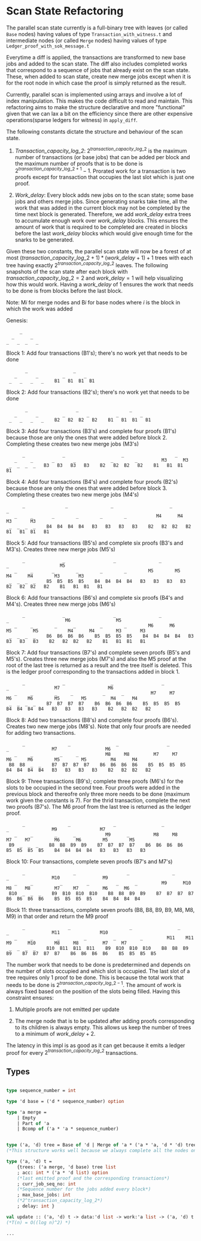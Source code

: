 # Scan State Refactoring

The parallel scan state currently is a full-binary tree with leaves (or called `Base` nodes) having values of type `Transaction_with_witness.t` and intermediate nodes (or called `Merge` nodes) having values of type `Ledger_proof_with_sok_message.t`

Everytime a diff is applied, the transactions are transformed to new base jobs and added to the scan state. The diff also includes completed works that correspond to a sequence of jobs that already exist on the scan state. These, when added to scan state, create new merge jobs except when it is for the root node in which case the proof is simply returned as the result.

Currently, parallel scan is implemented using arrays and involve a lot of index manipulation. This makes the code difficult to read and maintain. This refactoring aims to make the structure declarative and more "functional" given that we can lax a bit on the efficiency since there are other expensive operations(sparse ledgers for witness) in `apply_diff`.

The following constants dictate the structure and behaviour of the scan state.

1. *Transaction_capacity_log_2*: $2^{transaction\_capacity\_log\_2}$ is the maximum number of transactions (or base jobs) that can be added per block and the maximum number of proofs that is to be done is $2^{transaction\_capacity\_log\_2 + 1} - 1$. Prorated work for a transaction is two proofs except for transaction that occupies the last slot which is just one proof.

2. *Work_delay*: Every block adds new jobs on to the scan state; some base jobs and others merge jobs. Since generating snarks take time, all the work that was added in the current block may not be completed by the time next block is generated. Therefore, we add *work_delay* extra trees to accumulate enough work over *work_delay* blocks. This ensures the amount of work that is required to be completed are created in blocks before the last *work_delay* blocks which would give enough time for the snarks to be generated.

Given these two constants, the parallel scan state will now be a forest of at most $(transaction\_capacity\_log\_2 + 1) * (work\_delay + 1) + 1$ trees with each tree having exactly $2^{transaction\_capacity\_log\_2}$ leaves. The following snapshots of the scan state after each block with $transaction\_capacity\_log\_2=2$ and $work\_delay=1$ will help visualizing how this would work. Having a *work_delay* of 1 ensures the work that needs to be done is from blocks before the last block.

Note: M*i* for merge nodes and B*i* for base nodes where *i* is the block in which the work was added

Genesis:

         _
      _      _
    _   _  _   _

Block 1: Add four transactions (B1's); there's no work yet that needs to be done

           _                 _
       _       _         _       _
     _   _   _   _    B1   B1  B1  B1

Block 2: Add four transactions (B2's); there's no work yet that needs to be done

           _                  _                   _
       _       _         _        _          _        _
     _   _   _   _    B2   B2  B2   B2    B1   B1  B1   B1

Block 3: Add four transactions (B3's) and complete four proofs (B1's) because those are only the ones that were added before block 2. Completing these creates two new merge jobs (M3's)

          _              _                     _                   _
       _     _       _       _             _        _         M3      M3
     _  _  _  _   B3   B3   B3   B3    B2   B2  B2   B2    B1   B1  B1   B1

Block 4: Add four transactions (B4's) and complete four proofs (B2's) because those are only the ones that were added before block 3. Completing these creates two new merge jobs (M4's)

          _               _                _                     _                   _
       _     _       _        _        _        _           M4      M4         M3       M3
     _  _  _  _    B4  B4  B4  B4   B3   B3   B3   B3    B2   B2  B2   B2    B1   B1  B1   B1

Block 5: Add four transactions (B5's) and complete six proofs (B3's and M3's). Creates three new merge jobs (M5's)

          _              _                  _                _                     _                   M5
       _     _       _        _        _        _        M5        M5           M4      M4        M3       M3
     _  _  _  _    B5  B5  B5  B5    B4  B4  B4  B4   B3   B3   B3   B3    B2   B2  B2   B2    B1   B1  B1   B1

Block 6: Add four transactions (B6's) and complete six proofs (B4's and M4's). Creates three new merge jobs (M6's)

          _              _                  _                _                  _                     M6                 M5
       _     _        _      _         _        _        M6      M6        M5        M5           M4      M4        M3       M3
     _  _  _  _    B6  B6  B6  B6    B5  B5  B5  B5    B4  B4  B4  B4   B3   B3   B3   B3    B2   B2  B2   B2    B1   B1  B1   B1

Block 7: Add four transactions (B7's) and complete seven proofs (B5's and M5's). Creates three new merge jobs (M7's) and also the M5 proof at the root of the last tree is returned as a result and the tree itself is deleted. This is the ledger proof corresponding to the transactions added in block 1.

          _              _                 _                  _                 _                 M7                  M6
       _     _        _     _           _      _          M7     M7        M6      M6        M5        M5         M4      M4
     _  _  _  _    B7  B7  B7  B7    B6  B6  B6  B6    B5  B5  B5  B5    B4  B4  B4  B4   B3   B3   B3   B3    B2   B2  B2   B2

Block 8: Add two transactions (B8's) and complete four proofs (B6's). Creates two new merge jobs (M8's). Note that only four proofs are needed for adding two transactions.

          _                _                 _                  _                 _                M7                  M6
       _     _          _     _          M8     M8         M7     M7        M6      M6        M5        M5         M4      M4
     B8  B8  _  _    B7  B7  B7  B7    B6  B6  B6  B6    B5  B5  B5  B5    B4  B4  B4  B4   B3   B3   B3   B3    B2   B2  B2   B2

Block 9: Three transactions (B9's); complete three proofs (M6's) for the slots to be occupied in the second tree. Four proofs were added in the previous block and thereofre only three more needs to be done (maximum work given the constants is 7). For the thrid transaction, complete the next two proofs (B7's). The M6 proof from the last tree is returned as the ledger proof.

          _                _                _                 _                  _                M9                M7
       _     _        _      _           M9      _         M8     M8         M7     M7         M6      M6        M5        M5
     B9  _  _  _    B8  B8  B9  B9    B7  B7  B7  B7    B6  B6  B6  B6    B5  B5  B5  B5    B4  B4  B4  B4   B3   B3   B3   B3

Block 10: Four transactions, complete seven proofs (B7's and M7's)

          _                  _                   _                _                 _                M10                M9
       _     _          _         _          _      _         M9      M10       M8     M8         M7     M7         M6      M6
     B10  _  _  _    B9  B10  B10  B10    B8  B8  B9  B9    B7  B7  B7  B7    B6  B6  B6  B6    B5  B5  B5  B5    B4  B4  B4  B4

Block 11: three transactions, complete seven proofs (B8, B8, B9, B9, M8, M8, M9) in that order and return the M9 proof

          _                _                      _                 _                  _                M11               M10
       _     _         _         _          _         _         M11    M11         M9      M10       M8     M8         M7     M7
     _  _  _  _    B10  B11  B11  B11    B9  B10  B10  B10    B8  B8  B9  B9    B7  B7  B7  B7    B6  B6  B6  B6    B5  B5  B5  B5

 The number work that needs to be done is predetermined and depends on the number of slots occupied and which slot is occupied. The last slot of a tree requires only 1 proof to be done. This is because the total work that needs to be done is $2^{transaction\_capacity\_log\_2 - 1}$. The amount of work is always fixed based on the position of the slots being filled.
 Having this constraint ensures:

1. Multiple proofs are not emitted per update

2. The merge node that is to be updated after adding proofs corresponding to its children is always empty. This allows us keep the number of trees to a minimum of $work\_delay+2$.

The latency in this impl is as good as it can get because it emits a ledger proof for every $2^{transaction\_capacity\_log\_2}$ transactions.

## Types

```ocaml

type sequence_number = int

type 'd base = ('d * sequence_number) option

type 'a merge =
    | Empty
    | Part of 'a
    | Bcomp of ('a * 'a * sequence_number)


type ('a, 'd) tree = Base of 'd | Merge of 'a * ('a * 'a, 'd * 'd) tree
(*This structure works well because we always complete all the nodes on a specific level before proceeding to the next level and therefore O(log n) access for updating any number of nodes *)

type ('a, 'd) t =
    {trees: ('a merge, 'd base) tree list
    ; acc: int * ('a * 'd list) option
    (*last emitted proof and the corresponding transactions*)
    ; curr_job_seq_no: int
    (*Sequence number for the jobs added every block*)
    ; max_base_jobs: int
    (*2^transaction_capacity_log_2*)
    ; delay: int }

val update :: ('a, 'd) t -> data:'d list -> work:'a list -> ('a, 'd) t
(*T(n) = O((log n)^2) *)

...

```
